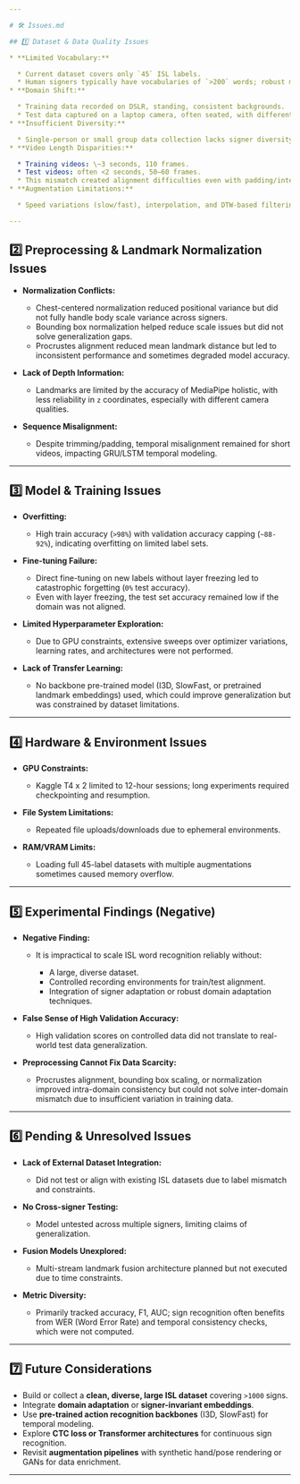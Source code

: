 ```yaml
---

# 🛠️ Issues.md

## 1️⃣ Dataset & Data Quality Issues

* **Limited Vocabulary:**

  * Current dataset covers only `45` ISL labels.
  * Human signers typically have vocabularies of `>200` words; robust machine sign recognition requires `>1000` to generalize.
* **Domain Shift:**

  * Training data recorded on DSLR, standing, consistent backgrounds.
  * Test data captured on a laptop camera, often seated, with different lighting, angle, and background, leading to severe distribution mismatch.
* **Insufficient Diversity:**

  * Single-person or small group data collection lacks signer diversity (height, body shape, skin tone, signing styles).
* **Video Length Disparities:**

  * Training videos: \~3 seconds, 110 frames.
  * Test videos: often <2 seconds, 50–60 frames.
  * This mismatch created alignment difficulties even with padding/interpolation.
* **Augmentation Limitations:**

  * Speed variations (slow/fast), interpolation, and DTW-based filtering reduce size but fail to introduce sufficient variation for generalization.

---
```


## 2️⃣ Preprocessing & Landmark Normalization Issues

* **Normalization Conflicts:**

  * Chest-centered normalization reduced positional variance but did not fully handle body scale variance across signers.
  * Bounding box normalization helped reduce scale issues but did not solve generalization gaps.
  * Procrustes alignment reduced mean landmark distance but led to inconsistent performance and sometimes degraded model accuracy.
* **Lack of Depth Information:**

  * Landmarks are limited by the accuracy of MediaPipe holistic, with less reliability in `z` coordinates, especially with different camera qualities.
* **Sequence Misalignment:**

  * Despite trimming/padding, temporal misalignment remained for short videos, impacting GRU/LSTM temporal modeling.

---

## 3️⃣ Model & Training Issues

* **Overfitting:**

  * High train accuracy (`>98%`) with validation accuracy capping (`~88-92%`), indicating overfitting on limited label sets.
* **Fine-tuning Failure:**

  * Direct fine-tuning on new labels without layer freezing led to catastrophic forgetting (`0%` test accuracy).
  * Even with layer freezing, the test set accuracy remained low if the domain was not aligned.
* **Limited Hyperparameter Exploration:**

  * Due to GPU constraints, extensive sweeps over optimizer variations, learning rates, and architectures were not performed.
* **Lack of Transfer Learning:**

  * No backbone pre-trained model (I3D, SlowFast, or pretrained landmark embeddings) used, which could improve generalization but was constrained by dataset limitations.

---

## 4️⃣ Hardware & Environment Issues

* **GPU Constraints:**

  * Kaggle T4 x 2 limited to 12-hour sessions; long experiments required checkpointing and resumption.
* **File System Limitations:**

  * Repeated file uploads/downloads due to ephemeral environments.
* **RAM/VRAM Limits:**

  * Loading full 45-label datasets with multiple augmentations sometimes caused memory overflow.

---

## 5️⃣ Experimental Findings (Negative)

* **Negative Finding:**

  * It is impractical to scale ISL word recognition reliably without:

    * A large, diverse dataset.
    * Controlled recording environments for train/test alignment.
    * Integration of signer adaptation or robust domain adaptation techniques.
* **False Sense of High Validation Accuracy:**

  * High validation scores on controlled data did not translate to real-world test data generalization.
* **Preprocessing Cannot Fix Data Scarcity:**

  * Procrustes alignment, bounding box scaling, or normalization improved intra-domain consistency but could not solve inter-domain mismatch due to insufficient variation in training data.

---

## 6️⃣ Pending & Unresolved Issues

* **Lack of External Dataset Integration:**

  * Did not test or align with existing ISL datasets due to label mismatch and constraints.
* **No Cross-signer Testing:**

  * Model untested across multiple signers, limiting claims of generalization.
* **Fusion Models Unexplored:**

  * Multi-stream landmark fusion architecture planned but not executed due to time constraints.
* **Metric Diversity:**

  * Primarily tracked accuracy, F1, AUC; sign recognition often benefits from WER (Word Error Rate) and temporal consistency checks, which were not computed.

---

## 7️⃣ Future Considerations

* Build or collect a **clean, diverse, large ISL dataset** covering `>1000` signs.
* Integrate **domain adaptation** or **signer-invariant embeddings**.
* Use **pre-trained action recognition backbones** (I3D, SlowFast) for temporal modeling.
* Explore **CTC loss or Transformer architectures** for continuous sign recognition.
* Revisit **augmentation pipelines** with synthetic hand/pose rendering or GANs for data enrichment.

---

